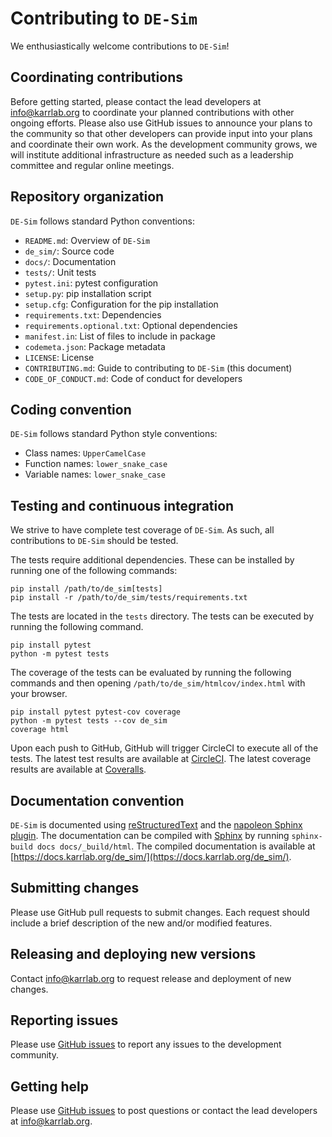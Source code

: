 # Contributing to `DE-Sim`

We enthusiastically welcome contributions to `DE-Sim`!

## Coordinating contributions

Before getting started, please contact the lead developers at [info@karrlab.org](mailto:info@karrlab.org) to coordinate your planned contributions with other ongoing efforts. Please also use GitHub issues to announce your plans to the community so that other developers can provide input into your plans and coordinate their own work. As the development community grows, we will institute additional infrastructure as needed such as a leadership committee and regular online meetings.

## Repository organization

`DE-Sim` follows standard Python conventions:

* `README.md`: Overview of `DE-Sim`
* `de_sim/`: Source code
* `docs/`: Documentation
* `tests/`: Unit tests
* `pytest.ini`: pytest configuration
* `setup.py`: pip installation script
* `setup.cfg`: Configuration for the pip installation
* `requirements.txt`: Dependencies
* `requirements.optional.txt`: Optional dependencies
* `manifest.in`: List of files to include in package
* `codemeta.json`: Package metadata
* `LICENSE`: License
* `CONTRIBUTING.md`: Guide to contributing to `DE-Sim` (this document)
* `CODE_OF_CONDUCT.md`: Code of conduct for developers

## Coding convention

`DE-Sim` follows standard Python style conventions:

* Class names: `UpperCamelCase`
* Function names: `lower_snake_case`
* Variable names: `lower_snake_case`

## Testing and continuous integration

We strive to have complete test coverage of `DE-Sim`. As such, all contributions to `DE-Sim` should be tested. 

The tests require additional dependencies. These can be installed by running one of the following commands:
```
pip install /path/to/de_sim[tests]
pip install -r /path/to/de_sim/tests/requirements.txt
```

The tests are located in the `tests`  directory. The tests can be executed by running the following command.
```
pip install pytest
python -m pytest tests
```

The coverage of the tests can be evaluated by running the following commands and then opening `/path/to/de_sim/htmlcov/index.html` with your browser.
```
pip install pytest pytest-cov coverage
python -m pytest tests --cov de_sim
coverage html
```

Upon each push to GitHub, GitHub will trigger CircleCI to execute all of the tests. The latest test results are available at [CircleCI](https://circleci.com/gh/KarrLab/de_sim). The latest coverage results are available at [Coveralls](https://coveralls.io/github/KarrLab/de_sim).

## Documentation convention

`DE-Sim` is documented using [reStructuredText](https://www.sphinx-doc.org/en/master/usage/restructuredtext/index.html) and the [napoleon Sphinx plugin](https://www.sphinx-doc.org/en/master/usage/extensions/napoleon.html). The documentation can be compiled with [Sphinx](https://www.sphinx-doc.org/) by running `sphinx-build docs docs/_build/html`. The compiled documentation is available at [https://docs.karrlab.org/de_sim/](https://docs.karrlab.org/de_sim/).

## Submitting changes

Please use GitHub pull requests to submit changes. Each request should include a brief description of the new and/or modified features.

## Releasing and deploying new versions

Contact [info@karrlab.org](mailto:info@karrlab.org) to request release and deployment of new changes. 

## Reporting issues

Please use [GitHub issues]() to report any issues to the development community.

## Getting help

Please use [GitHub issues]() to post questions or contact the lead developers at [info@karrlab.org](mailto:info@karrlab.org).
